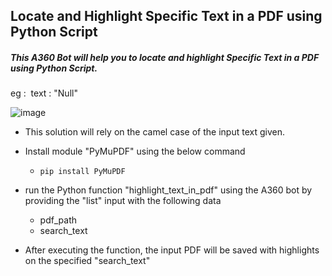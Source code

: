 ## Locate and Highlight Specific Text in a PDF using Python Script
##### This A360 Bot will help you to locate and highlight Specific Text in a PDF using Python Script.

eg :  text : "Null"

![image](https://github.com/user-attachments/assets/d8166767-3069-47b3-bdc7-dca8f74024fd)

* This solution will rely on the camel case of the input text given.




- Install module "PyMuPDF" using the below command
  -  `` pip install PyMuPDF ``
- run the Python function "highlight_text_in_pdf" using the A360 bot by providing the "list" input with the following data
  - pdf_path
  - search_text

- After executing the function, the input PDF will be saved with highlights on the specified "search_text"
